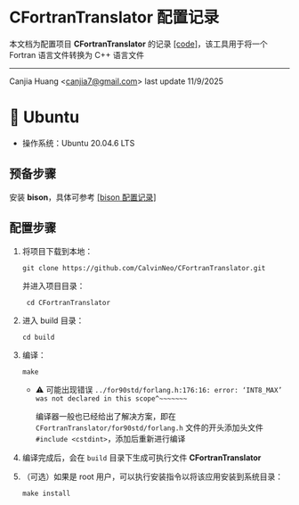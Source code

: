 # CFortranTranslator 配置记录

本文档为配置项目 **CFortranTranslator** 的记录 [[code]](https://github.com/CalvinNeo/CFortranTranslator)，该工具用于将一个 Fortran 语言文件转换为 C++ 语言文件

---

Canjia Huang <<canjia7@gmail.com>> last update 11/9/2025

# :penguin: Ubuntu

- 操作系统：Ubuntu 20.04.6 LTS

## 预备步骤

安装 **bison**，具体可参考 [[bison 配置记录]](../bison/)

## 配置步骤

1. 将项目下载到本地：

    ```
    git clone https://github.com/CalvinNeo/CFortranTranslator.git
    ```

    并进入项目目录：

    ```
     cd CFortranTranslator
    ```

2. 进入 build 目录：

    ```
    cd build
    ```
3. 编译：

    ```
    make
    ```

    - :warning: 可能出现错误 `../for90std/forlang.h:176:16: error: ‘INT8_MAX’ was not declared in this scope^~~~~~~~`

        编译器一般也已经给出了解决方案，即在 `CFortranTranslator/for90std/forlang.h` 文件的开头添加头文件 `#include <cstdint>`，添加后重新进行编译

4. 编译完成后，会在 `build` 目录下生成可执行文件 **CFortranTranslator**
   
5. （可选）如果是 root 用户，可以执行安装指令以将该应用安装到系统目录：

    ```
    make install
    ```